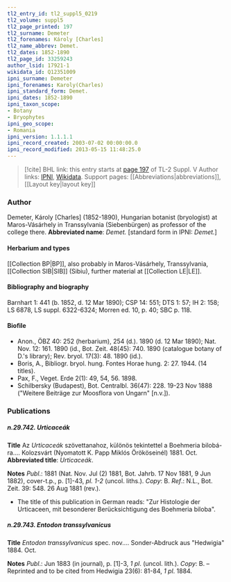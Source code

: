 ```yaml
---
tl2_entry_id: tl2_suppl5_0219
tl2_volume: suppl5
tl2_page_printed: 197
tl2_surname: Demeter
tl2_forenames: Károly [Charles]
tl2_name_abbrev: Demet.
tl2_dates: 1852-1890
tl2_page_id: 33259243
author_lsid: 17921-1
wikidata_id: Q12351009
ipni_surname: Demeter
ipni_forenames: Karoly(Charles)
ipni_standard_form: Demet.
ipni_dates: 1852-1890
ipni_taxon_scope: 
- Botany
- Bryophytes
ipni_geo_scope: 
- Romania
ipni_version: 1.1.1.1
ipni_record_created: 2003-07-02 00:00:00.0
ipni_record_modified: 2013-05-15 11:48:25.0
---
```


> [!cite] BHL link: this entry starts at [page 197](https://www.biodiversitylibrary.org/page/33259243) of TL-2 Suppl. V
> Author links: [IPNI](https://www.ipni.org/a/17921-1), [Wikidata](https://www.wikidata.org/wiki/Q12351009). Support pages: [[Abbreviations|abbreviations]], [[Layout key|layout key]]

### Author

Demeter, Károly \[Charles\] (1852-1890), Hungarian botanist (bryologist) at Maros-Vásárhely in Transsylvania (Siebenbürgen) as professor of the college there. 
**Abbreviated name**: *Demet.* \[standard form in IPNI: *Demet.*\]

#### Herbarium and types

[[Collection BP|BP]], also probably in Maros-Vásárhely, Transsylvania, [[Collection SIB|SIB]] (Sibiu), further material at [[Collection LE|LE]].

#### Bibliography and biography

Barnhart 1: 441 (b. 1852, d. 12 Mar 1890); CSP 14: 551; DTS 1: 57; IH 2: 158; LS 6878, LS suppl. 6322-6324; Morren ed. 10, p. 40; SBC p. 118.

#### Biofile

- Anon., ÖBZ 40: 252 (herbarium), 254 (d.). 1890 (d. 12 Mar 1890); Nat. Nov. 12: 161. 1890 (id., Bot. Zeit. 48(45): 740. 1890 (catalogue botany of D.'s library); Rev. bryol. 17(3): 48. 1890 (id.).
- Boris, A., Bibliogr. bryol. hung. Fontes Horae hung. 2: 27. 1944. (14 titles).
- Pax, F., Veget. Erde 2(1): 49, 54, 56. 1898.
- Schilbersky (Budapest), Bot. Centralbl. 36(47): 228. 19-23 Nov 1888 ("Weitere Beiträge zur Moosflora von Ungarn" \[n.v.\]).

### Publications

##### n.29.742. Urticaceák

**Title**
Az *Urticaceák* szövettanahoz, különös tekintettel a Boehmeria bilobá-ra.... Kolozsvárt (Nyomatott K. Papp Miklós Örököseinél) 1881. Oct.
**Abbreviated title**: *Urticaceák*.

**Notes**
*Publ*.: 1881 (Nat. Nov. Jul (2) 1881, Bot. Jahrb. 17 Nov 1881, 9 Jun 1882), cover-t.p., p. \[1\]-43, *pl. 1-2* (uncol. liths.). *Copy*: B.
*Ref*.: N.L., Bot. Zeit. 39: 548. 26 Aug 1881 (rev.).
- The title of this publication in German reads: "Zur Histologie der Urticaceen, mit besonderer Berücksichtigung des Boehmeria biloba".

##### n.29.743. Entodon transsylvanicus

**Title**
*Entodon transsylvanicus* spec. nov.... Sonder-Abdruck aus "Hedwigia" 1884. Oct.

**Notes**
*Publ*.: Jun 1883 (in journal), p. \[1\]-3, *1 pl*. (uncol. lith.). *Copy*: B. – Reprinted and to be cited from Hedwigia 23(6): 81-84, *1 pl*. 1884.

